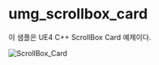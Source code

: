 # umg_scrollbox_card
이 샘플은 UE4 C++ ScrollBox Card 예제이다.


![ScrollBox_Card](https://user-images.githubusercontent.com/8773102/145731731-b706d767-248c-4482-a332-e796a96aa75c.png)
